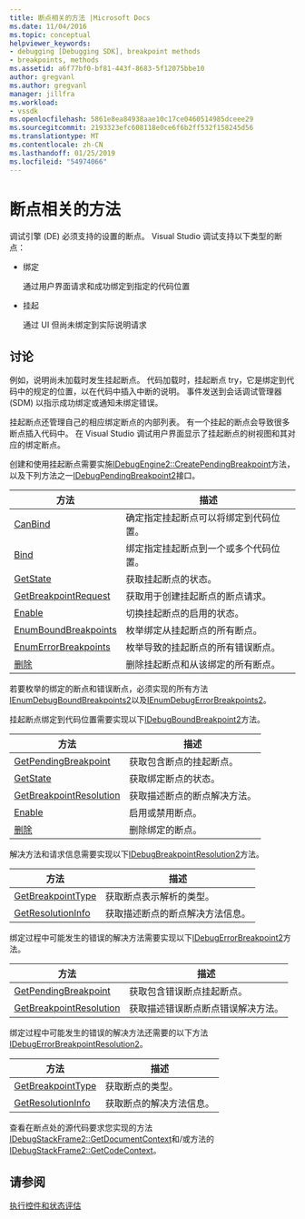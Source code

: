 ```yaml
---
title: 断点相关的方法 |Microsoft Docs
ms.date: 11/04/2016
ms.topic: conceptual
helpviewer_keywords:
- debugging [Debugging SDK], breakpoint methods
- breakpoints, methods
ms.assetid: a6f77bf0-bf81-443f-8683-5f12075bbe10
author: gregvanl
ms.author: gregvanl
manager: jillfra
ms.workload:
- vssdk
ms.openlocfilehash: 5861e8ea84938aae10c17ce0460514985dceee29
ms.sourcegitcommit: 2193323efc608118e0ce6f6b2ff532f158245d56
ms.translationtype: MT
ms.contentlocale: zh-CN
ms.lasthandoff: 01/25/2019
ms.locfileid: "54974066"
---
```

# <a name="breakpoint-related-methods"></a>断点相关的方法
调试引擎 (DE) 必须支持的设置的断点。 Visual Studio 调试支持以下类型的断点：  
  
-   绑定  
  
     通过用户界面请求和成功绑定到指定的代码位置  
  
-   挂起  
  
     通过 UI 但尚未绑定到实际说明请求  
  
## <a name="discussion"></a>讨论  
 例如，说明尚未加载时发生挂起断点。 代码加载时，挂起断点 try，它是绑定到代码中的规定的位置，以在代码中插入中断的说明。 事件发送到会话调试管理器 (SDM) 以指示成功绑定或通知未绑定错误。  
  
 挂起断点还管理自己的相应绑定断点的内部列表。 有一个挂起的断点会导致很多断点插入代码中。 在 Visual Studio 调试用户界面显示了挂起断点的树视图和其对应的绑定断点。  
  
 创建和使用挂起断点需要实施[IDebugEngine2::CreatePendingBreakpoint](../../extensibility/debugger/reference/idebugengine2-creatependingbreakpoint.md)方法，以及下列方法之一[IDebugPendingBreakpoint2](../../extensibility/debugger/reference/idebugpendingbreakpoint2.md)接口。  
  
|方法|描述|  
|------------|-----------------|  
|[CanBind](../../extensibility/debugger/reference/idebugpendingbreakpoint2-canbind.md)|确定指定挂起断点可以将绑定到代码位置。|  
|[Bind](../../extensibility/debugger/reference/idebugpendingbreakpoint2-bind.md)|绑定指定挂起断点到一个或多个代码位置。|  
|[GetState](../../extensibility/debugger/reference/idebugpendingbreakpoint2-getstate.md)|获取挂起断点的状态。|  
|[GetBreakpointRequest](../../extensibility/debugger/reference/idebugpendingbreakpoint2-getbreakpointrequest.md)|获取用于创建挂起断点的断点请求。|  
|[Enable](../../extensibility/debugger/reference/idebugpendingbreakpoint2-enable.md)|切换挂起断点的启用的状态。|  
|[EnumBoundBreakpoints](../../extensibility/debugger/reference/idebugpendingbreakpoint2-enumboundbreakpoints.md)|枚举绑定从挂起断点的所有断点。|  
|[EnumErrorBreakpoints](../../extensibility/debugger/reference/idebugpendingbreakpoint2-enumerrorbreakpoints.md)|枚举导致的挂起断点的所有错误断点。|  
|[删除](../../extensibility/debugger/reference/idebugpendingbreakpoint2-delete.md)|删除挂起断点和从该绑定的所有断点。|  
  
 若要枚举的绑定的断点和错误断点，必须实现的所有方法[IEnumDebugBoundBreakpoints2](../../extensibility/debugger/reference/ienumdebugboundbreakpoints2.md)以及[IEnumDebugErrorBreakpoints2](../../extensibility/debugger/reference/ienumdebugerrorbreakpoints2.md)。  
  
 挂起断点绑定到代码位置需要实现以下[IDebugBoundBreakpoint2](../../extensibility/debugger/reference/idebugboundbreakpoint2.md)方法。  
  
|方法|描述|  
|------------|-----------------|  
|[GetPendingBreakpoint](../../extensibility/debugger/reference/idebugboundbreakpoint2-getpendingbreakpoint.md)|获取包含断点的挂起断点。|  
|[GetState](../../extensibility/debugger/reference/idebugboundbreakpoint2-getstate.md)|获取绑定断点的状态。|  
|[GetBreakpointResolution](../../extensibility/debugger/reference/idebugboundbreakpoint2-getbreakpointresolution.md)|获取描述断点的断点解决方法。|  
|[Enable](../../extensibility/debugger/reference/idebugboundbreakpoint2-enable.md)|启用或禁用断点。|  
|[删除](../../extensibility/debugger/reference/idebugboundbreakpoint2-delete.md)|删除绑定的断点。|  
  
 解决方法和请求信息需要实现以下[IDebugBreakpointResolution2](../../extensibility/debugger/reference/idebugbreakpointresolution2.md)方法。  
  
|方法|描述|  
|------------|-----------------|  
|[GetBreakpointType](../../extensibility/debugger/reference/idebugbreakpointresolution2-getbreakpointtype.md)|获取断点表示解析的类型。|  
|[GetResolutionInfo](../../extensibility/debugger/reference/idebugbreakpointresolution2-getresolutioninfo.md)|获取描述断点的断点解决方法信息。|  
  
 绑定过程中可能发生的错误的解决方法需要实现以下[IDebugErrorBreakpoint2](../../extensibility/debugger/reference/idebugerrorbreakpoint2.md)方法。  
  
|方法|描述|  
|------------|-----------------|  
|[GetPendingBreakpoint](../../extensibility/debugger/reference/idebugerrorbreakpoint2-getpendingbreakpoint.md)|获取包含错误断点挂起断点。|  
|[GetBreakpointResolution](../../extensibility/debugger/reference/idebugerrorbreakpoint2-getbreakpointresolution.md)|获取描述错误断点断点错误解决方法。|  
  
 绑定过程中可能发生的错误的解决方法还需要的以下方法[IDebugErrorBreakpointResolution2](../../extensibility/debugger/reference/idebugerrorbreakpointresolution2.md)。  
  
|方法|描述|  
|------------|-----------------|  
|[GetBreakpointType](../../extensibility/debugger/reference/idebugerrorbreakpointresolution2-getbreakpointtype.md)|获取断点的类型。|  
|[GetResolutionInfo](../../extensibility/debugger/reference/idebugerrorbreakpointresolution2-getresolutioninfo.md)|获取断点的解决方法信息。|  
  
 查看在断点处的源代码要求您实现的方法[IDebugStackFrame2::GetDocumentContext](../../extensibility/debugger/reference/idebugstackframe2-getdocumentcontext.md)和/或方法的[IDebugStackFrame2::GetCodeContext](../../extensibility/debugger/reference/idebugstackframe2-getcodecontext.md)。  
  
## <a name="see-also"></a>请参阅  
 [执行控件和状态评估](../../extensibility/debugger/execution-control-and-state-evaluation.md)
